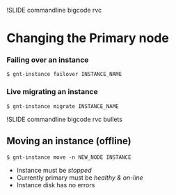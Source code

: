 !SLIDE commandline bigcode rvc

# Changing the Primary node

### Failing over an instance

    $ gnt-instance failover INSTANCE_NAME

### Live migrating an instance

    $ gnt-instance migrate INSTANCE_NAME

!SLIDE commandline bigcode rvc bullets

## Moving an instance (offline)

    $ gnt-instance move -n NEW_NODE INSTANCE

* Instance must be _stopped_
* Currently primary must be _healthy & on-line_
* Instance disk has no errors
